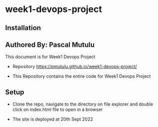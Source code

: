 # week1-devops-project
## Installation
## Authored By: Pascal Mutulu

This document is for Week1 Devops Project

- Repository https://pmutulu.github.io/week1-devops-project/

- This Repository contains the entire code for Week1 Devops Project

## Setup

- Clone the repo, navigate to the directory on file explorer and double click on index.html file to open in a browser

- The site is deployed at 20th Sept 2022